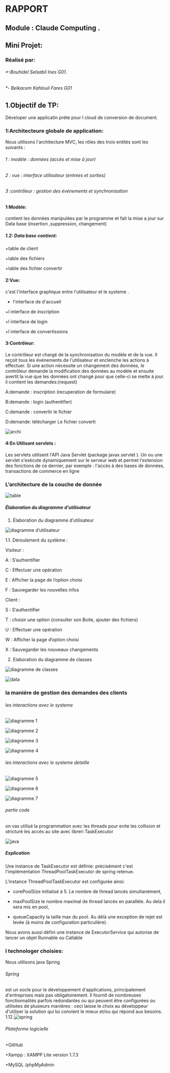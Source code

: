 # RAPPORT 
## Module : Claude Computing .	
## Mini Projet: 
### Réalisé par:
###### *-Bouhidel Selsabil Ines G01. 
###### *- Belkacem Kahlouli Fares G01

## 1.Objectif de TP: 
Déveloper une applicatin préte pour l cloud de conversion de document.

### 1:Architecteure globale de application:
Nous utilisons l'architecture MVC, les rôles des trois entités sont les suivants :

###### 1 :  modèle : données (accès et mise à jour)

###### 2 : vue : interface utilisateur (entrées et sorties)

###### 3 :contrôleur : gestion des événements et synchronisation

#### 1:Modèle:
contient les données manipulées par le programme et fait la mise a jour sur Data base (insertion ,suppression, changement)
##### 1.2:  Data base contient:
+table de client 

+table des fichiers

+table des fichier convertir

#### 2:Vue:
c'est  l'interface  graphique entre  l'utilisateur et le systeme .

+ l'interface de d'accueil

+l interface de inscription 

+l interface de login

+l interface de convertissions 

#### 3:Contrôleur:
Le contrôleur est chargé de la synchronisation du modèle et de la vue.
Il reçoit tous les événements de l'utilisateur et enclenche les actions à effectuer. Si une action nécessite un changement des données, 
le contrôleur demande la modification des données au modèle et ensuite avertit la vue que les données ont changé pour que celle-ci se mette à jour.
il contient les demandes:(request)

A:demande : inscription (recuperation de formulaire)

B:demande : login (authentifier)

C:demande : convertir le fichier
       
D:demande: télécharger Le fichier converti


![archi](1.1.png)


#### 4:En Utilisant servlets :
Les servlets utilisent l'API Java Servlet (package javax.servlet ). Un ou une servlet s'exécute dynamiquement sur le serveur web et permet l'extension des fonctions de ce dernier, par exemple : l'accès à des bases de données, transactions de commerce en ligne

### L’architecture de la couche de donnée

![table](1.2.png)

##### Élaboration du diagramme d’utilisateur 
1.  Élaboration du diagramme d’utilisateur 

![diagramme d’utilisateur](1.3.png)

1.1.  Déroulement du système :

Visiteur :

A : S’authentifier

C : Effectuer une opération

E : Afficher la page de l’option choisi

F : Sauvegarder les nouvelles infos

Client :

S : S’authentifier

T : choisir une option (consulter son Boite, ajouter des fichiers)

U : Effectuer une opération

W : Afficher la page d’option choisi

X : Sauvegarder les nouveaux changements

2. Elaboration du diagramme de classes 

 
![ diagramme de classes](1.4.png)
 
![data](table.png )
 ### la maniére de gestion des demandes des clients
 ###### les interactions avec le systeme 
 ![ diagramme 1](1.5.png)
 
 ![ diagramme 2](1.6.png)
 
 ![ diagramme 3](1.7.png)
 
 ![ diagramme 4](1.8.png)
 
 ###### les interactions avec le systeme detaille 
![ diagramme 5](1.9.png)

![ diagramme 6](1.10.png)

![ diagramme 7](1.11.png)

 ###### partie code 
 on vas utilisé la programmation avec les threads pour evite les collision et stricturé les accés au site avec libreri TaskExecutor
 
 ![java](1.13.PNG)
 
 ##### Explication
 
 Une instance de TaskExecutor est définie: précisément c'est l'implémentation ThreadPoolTaskExecutor de spring retenue.

L'instance ThreadPoolTaskExecutor est configurée ainsi:

- corePoolSize initialisé à 5. Le nombre de thread lancés simultanément,

- maxPoolSize le nombre maximal de thread lancés en parallèle. Au dela il sera mis en pool,

- queueCapacity la taille max du pool. Au délà une exception de rejet est levée (à moins de configuration particulière).

Nous avons aussi défini une instance de ExecutorService qui autorise de lancer un objet Runnable ou Callable
 
 
### l technologer choisies:  
Nous utilisons java Spring 
###### Spring 
est un socle pour le développement d'applications, principalement d'entreprises mais pas obligatoirement. Il fournit de nombreuses fonctionnalités parfois redondantes ou qui peuvent être configurées ou utilisées de plusieurs manières : ceci laisse le choix au développeur d'utiliser la solution qui lui convient le mieux et/ou qui répond aux besoins.
1.12
![spring](1.12.png)


 ###### Plateforme logicielle
  
 +GitHub
 
 +Xampp : XAMPP  Lite  version 1.7.3
 
 +MySQL /phpMyAdmin 






